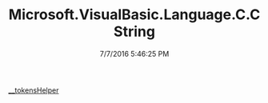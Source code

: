 ﻿---
title: Microsoft.VisualBasic.Language.C.CString
date: 7/7/2016 5:46:25 PM
---

[__tokensHelper](T-Microsoft.VisualBasic.Language.C.CString.__tokensHelper.html)
